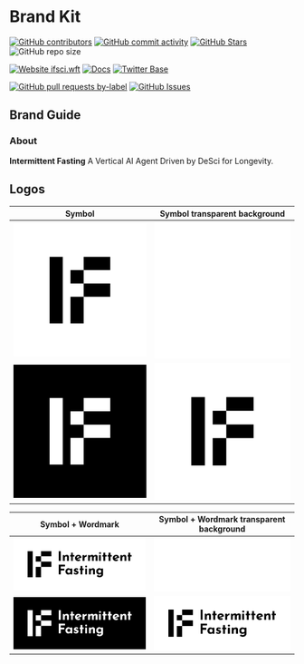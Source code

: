 # Brand Kit

<!-- Badge row 1 - status -->
[![GitHub contributors](https://img.shields.io/github/contributors/Eating-Wisely-Labs/brand-kit)](https://github.com/Eating-Wisely-Labs/brand-kit/graphs/contributors)
[![GitHub commit activity](https://img.shields.io/github/commit-activity/w/Eating-Wisely-Labs/brand-kit)](https://github.com/Eating-Wisely-Labs/brand-kit/graphs/contributors)
[![GitHub Stars](https://img.shields.io/github/stars/Eating-Wisely-Labs/brand-kit.svg)](https://github.com/Eating-Wisely-Labs/brand-kit/stargazers)
![GitHub repo size](https://img.shields.io/github/repo-size/Eating-Wisely-Labs/brand-kit)

<!-- Badge row 2 - links and profiles -->
[![Website ifsci.wft](https://img.shields.io/website-up-down-green-red/https/ifsci.wtf.svg)](https://ifsci.wtf/)
[![Docs](https://img.shields.io/badge/docs-up-green)](https://fasting.super.site/)
[![Twitter Base](https://img.shields.io/twitter/follow/ifsci_ai?style=social)](https://x.com/ifsci_ai)

<!-- Badge row 3 - detailed status -->
[![GitHub pull requests by-label](https://img.shields.io/github/issues-pr-raw/Eating-Wisely-Labs/brand-kit)](https://github.com/Eating-Wisely-Labs/brand-kit/pulls)
[![GitHub Issues](https://img.shields.io/github/issues-raw/Eating-Wisely-Labs/brand-kit.svg)](https://github.com/Eating-Wisely-Labs/brand-kit/issues)

## Brand Guide

### About
**Intermittent Fasting** A Vertical AI Agent Driven by DeSci for Longevity.

## Logos

| Symbol| Symbol transparent background |
| -------------------------------------------------------- | ------------------------------------------------------------------ |
| ![SymbolLight](logo/symbol-light.png) | ![SymbolLight](logo/symbol-light-tb.png) |
| ![SymbolDark](logo/symbol-dark.png) | ![SymbolDark](logo/symbol-dark-tb.png) | 



| Symbol + Wordmark | Symbol + Wordmark transparent background |
| -------------------------------------------------------- | ------------------------------------------------------------------ |
| ![WordmarkWhite](logo/symbol-wordmark-light.png) | ![WordmarkWhite](logo/symbol-wordmark-light-tb.png) |
| ![WordmarkDark](logo/symbol-wordmark-dark.png) | ![WordmarkDark](logo/symbol-wordmark-dark-tb.png) | 